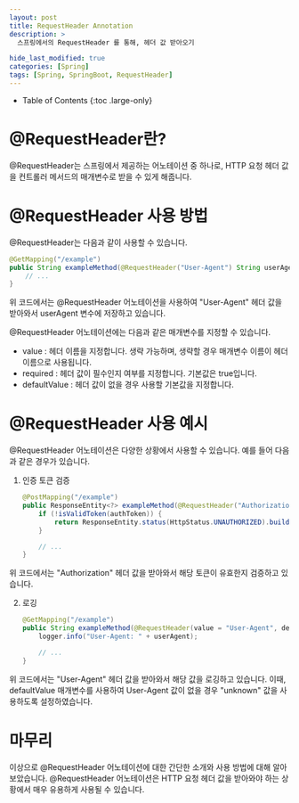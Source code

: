```yaml
---
layout: post
title: RequestHeader Annotation
description: >
  스프링에서의 RequestHeader 를 통해, 헤더 값 받아오기

hide_last_modified: true
categories: [Spring]
tags: [Spring, SpringBoot, RequestHeader]
---
```


- Table of Contents
{:toc .large-only}



# **@RequestHeader란?**
@RequestHeader는 스프링에서 제공하는 어노테이션 중 하나로, HTTP 요청 헤더 값을 컨트롤러 메서드의 매개변수로 받을 수 있게 해줍니다.

# **@RequestHeader 사용 방법**
@RequestHeader는 다음과 같이 사용할 수 있습니다.

```java
@GetMapping("/example")
public String exampleMethod(@RequestHeader("User-Agent") String userAgent) {
    // ...
}
```

위 코드에서는 @RequestHeader 어노테이션을 사용하여 "User-Agent" 헤더 값을 받아와서 userAgent 변수에 저장하고 있습니다.

@RequestHeader 어노테이션에는 다음과 같은 매개변수를 지정할 수 있습니다.

- value : 헤더 이름을 지정합니다. 생략 가능하며, 생략할 경우 매개변수 이름이 헤더 이름으로 사용됩니다.
- required : 헤더 값이 필수인지 여부를 지정합니다. 기본값은 true입니다.
- defaultValue : 헤더 값이 없을 경우 사용할 기본값을 지정합니다.

# **@RequestHeader 사용 예시**

@RequestHeader 어노테이션은 다양한 상황에서 사용할 수 있습니다. 예를 들어 다음과 같은 경우가 있습니다.

1. 인증 토큰 검증

    ```java
    @PostMapping("/example")
    public ResponseEntity<?> exampleMethod(@RequestHeader("Authorization") String authToken) {
        if (!isValidToken(authToken)) {
            return ResponseEntity.status(HttpStatus.UNAUTHORIZED).build();
        }

        // ...
    }
    ```
위 코드에서는 "Authorization" 헤더 값을 받아와서 해당 토큰이 유효한지 검증하고 있습니다.

2. 로깅

    ```java
    @GetMapping("/example")
    public String exampleMethod(@RequestHeader(value = "User-Agent", defaultValue = "unknown") String userAgent) {
        logger.info("User-Agent: " + userAgent);

        // ...
    }
    ```
위 코드에서는 "User-Agent" 헤더 값을 받아와서 해당 값을 로깅하고 있습니다. 이때, defaultValue 매개변수를 사용하여 User-Agent 값이 없을 경우 "unknown" 값을 사용하도록 설정하였습니다.

# **마무리**

이상으로 @RequestHeader 어노테이션에 대한 간단한 소개와 사용 방법에 대해 알아보았습니다. @RequestHeader 어노테이션은 HTTP 요청 헤더 값을 받아와야 하는 상황에서 매우 유용하게 사용될 수 있습니다.